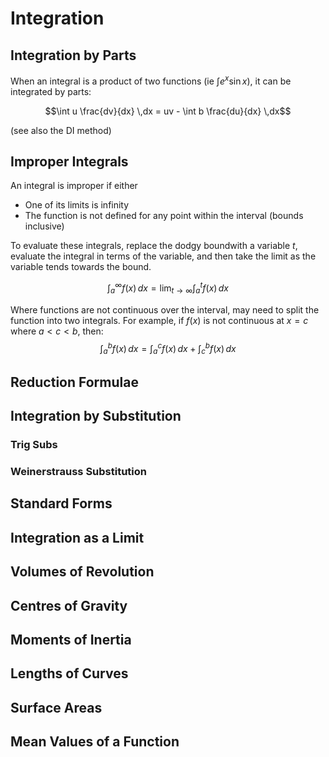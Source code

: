 # Integration

## Integration by Parts

When an integral is a product of two functions (ie $\int e^x \sin x$), it can be integrated by parts:

$$\int u \frac{dv}{dx} \,dx = uv - \int b \frac{du}{dx} \,dx$$

(see also the DI method)

## Improper Integrals

An integral is improper if either

- One of its limits is infinity
- The function is not defined for any point within the interval (bounds inclusive)

To evaluate these integrals, replace the dodgy boundwith a variable $t$, evaluate the integral in terms of the variable, and then take the limit as the variable tends towards the bound.

$$\int_a^{\infty} f(x) \, dx = \lim_{t \to \infty} \int_a^t f(x) \, dx$$

Where functions are not continuous over the interval, may need to split the function into two integrals. For example, if $f(x)$ is not continuous at $x = c$ where $a < c <b$, then:
$$\int_a^b f(x) \,dx = \int_a^c f(x) \,dx  + \int_c^b f(x) \,dx $$

## Reduction Formulae

## Integration by Substitution

### Trig Subs

### Weinerstrauss Substitution

## Standard Forms

## Integration as a Limit

## Volumes of Revolution

## Centres of Gravity

## Moments of Inertia

## Lengths of Curves

## Surface Areas

## Mean Values of a Function
